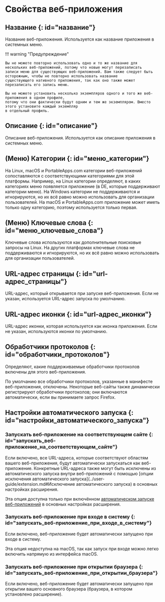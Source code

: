 # Свойства веб-приложения

## Название {: id="название"}

Название веб-приложения. Используется как название приложения в системных меню.

!!! warning "Предупреждение"

    Вы не можете повторно использовать одно и то же название для нескольких веб-приложений, потому что новые могут перезаписать
    записи меню для существующих веб-приложений. Вам также следует быть осторожным, чтобы не повторно использовать название
    существующего нативного приложения, так как оно также может перезаписать его запись меню.

    Вы не можете установить несколько экземпляров одного и того же веб-приложения в одном профиле,
    потому что они фактически будут одним и тем же экземпляром. Вместо этого установите каждый экземпляр
    в отдельный профиль.

## Описание {: id="описание"}

Описание веб-приложения. Используется как описание приложения в системных меню.

## (Меню) Категории {: id="меню_категории"}

На Linux, macOS и PortableApps.com категории веб-приложений сопоставляются с соответствующими
категориями для этой платформы. Например, на Linux категории определяют, в каких
категориях меню появляется приложение (в DE, которые поддерживают категории меню). На Windows
категории не поддерживаются и игнорируются, но их всё равно можно использовать для организации пользователей. На macOS и PortableApps.com приложение может иметь только одну категорию,
поэтому используется только первая.

## (Меню) Ключевые слова {: id="меню_ключевые_слова"}

Ключевые слова используются как дополнительные поисковые запросы на Linux. На других платформах ключевые слова
не поддерживаются и игнорируются, но их всё равно можно использовать для организации пользователей.

## URL-адрес страницы {: id="url-адрес_страницы"}

URL-адрес, который открывается при запуске веб-приложения. Если не указан, используется URL-адрес запуска по умолчанию.

## URL-адрес иконки {: id="url-адрес_иконки"}

URL-адрес иконки, которая используется как иконка приложения. Если не указан, используются иконки по умолчанию.

## Обработчики протоколов {: id="обработчики_протоколов"}   

Определяют, какие поддерживаемые обработчики протоколов включены для этого веб-приложения.

По умолчанию все обработчики протоколов, указанные в манифесте веб-приложения, отключены. Некоторые
веб-сайты также динамически регистрируют обработчики протоколов; они включаются автоматически, если
вы принимаете запрос Firefox.

## Настройки автоматического запуска {: id="настройки_автоматического_запуска"}

### Запускать веб-приложение на соответствующем сайте {: id="запускать_веб-приложение_на_соответствующем_сайте"}

Если включено, все URL-адреса, которые соответствуют областям вашего веб-приложения, будут автоматически
запускаться как веб-приложение. Конкретные URL-адреса также могут быть исключены из автоматического
запуска внутри веб-приложений с помощью [опции исключения автоматического запуска](../user-guide/extension.md#Исключение автоматического запуска)
в основных настройках расширения.

Эта опция доступна только при включённом [автоматическом запуске веб-приложений](../user-guide/extension.md#включить_автоматический_запуск_веб-приложений)
в основных настройках расширения.

### Запускать веб-приложение при входе в систему {: id="запускать_веб-приложение_при_входе_в_систему"}

Если включено, веб-приложение будет автоматически запущено при входе в систему.

Эта опция недоступна на macOS, так как запуск при входе можно легко включить напрямую
из интерфейса macOS.

### Запускать веб-приложение при открытии браузера {: id="запускать_веб-приложение_при_открытии_браузера"}

Если включено, веб-приложение будет автоматически запущено при открытии вашего основного браузера
(браузера, в котором установлено расширение).
